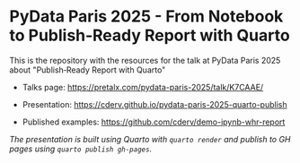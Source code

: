 
# PyData Paris 2025 - From Notebook to Publish‑Ready Report with Quarto

<!-- badges: start -->
<!-- badges: end -->

This is the repository with the resources for the talk at PyData Paris 2025 about "Publish‑Ready Report with Quarto"

* Talks page: <https://pretalx.com/pydata-paris-2025/talk/K7CAAE/>

* Presentation: <https://cderv.github.io/pydata-paris-2025-quarto-publish>

* Published examples: <https://github.com/cderv/demo-ipynb-whr-report>

_The presentation is built using Quarto with `quarto render` and publish to GH pages using `quarto publish gh-pages`._

